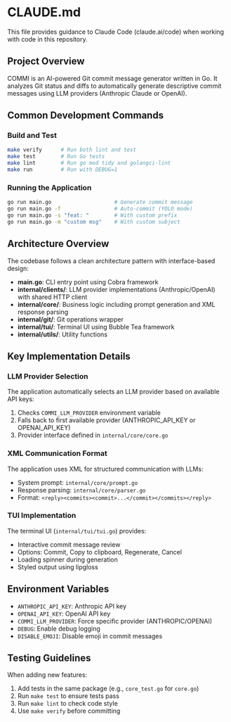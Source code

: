 # CLAUDE.md

This file provides guidance to Claude Code (claude.ai/code) when working with code in this repository.

## Project Overview

COMMI is an AI-powered Git commit message generator written in Go. It analyzes Git status and diffs to automatically generate descriptive commit messages using LLM providers (Anthropic Claude or OpenAI).

## Common Development Commands

### Build and Test
```bash
make verify      # Run both lint and test
make test        # Run Go tests  
make lint        # Run go mod tidy and golangci-lint
make run         # Run with DEBUG=1
```

### Running the Application
```bash
go run main.go                    # Generate commit message
go run main.go -f                 # Auto-commit (YOLO mode)
go run main.go -s "feat: "        # With custom prefix
go run main.go -m "custom msg"    # With custom subject
```

## Architecture Overview

The codebase follows a clean architecture pattern with interface-based design:

- **main.go**: CLI entry point using Cobra framework
- **internal/clients/**: LLM provider implementations (Anthropic/OpenAI) with shared HTTP client
- **internal/core/**: Business logic including prompt generation and XML response parsing
- **internal/git/**: Git operations wrapper
- **internal/tui/**: Terminal UI using Bubble Tea framework
- **internal/utils/**: Utility functions

## Key Implementation Details

### LLM Provider Selection
The application automatically selects an LLM provider based on available API keys:
1. Checks `COMMI_LLM_PROVIDER` environment variable
2. Falls back to first available provider (ANTHROPIC_API_KEY or OPENAI_API_KEY)
3. Provider interface defined in `internal/core/core.go`

### XML Communication Format
The application uses XML for structured communication with LLMs:
- System prompt: `internal/core/prompt.go`
- Response parsing: `internal/core/parser.go`
- Format: `<reply><commits><commit>...</commit></commits></reply>`

### TUI Implementation
The terminal UI (`internal/tui/tui.go`) provides:
- Interactive commit message review
- Options: Commit, Copy to clipboard, Regenerate, Cancel
- Loading spinner during generation
- Styled output using lipgloss

## Environment Variables

- `ANTHROPIC_API_KEY`: Anthropic API key
- `OPENAI_API_KEY`: OpenAI API key  
- `COMMI_LLM_PROVIDER`: Force specific provider (ANTHROPIC/OPENAI)
- `DEBUG`: Enable debug logging
- `DISABLE_EMOJI`: Disable emoji in commit messages

## Testing Guidelines

When adding new features:
1. Add tests in the same package (e.g., `core_test.go` for `core.go`)
2. Run `make test` to ensure tests pass
3. Run `make lint` to check code style
4. Use `make verify` before committing